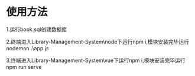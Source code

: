 # 使用方法
1.运行book.sql创建数据库  

2.终端进入Library-Management-System\node下运行npm i,模块安装完毕运行 nodemon .\app.js  

3.终端进入Library-Management-System\vue下运行npm i,模块安装完毕运行 npm run serve  

